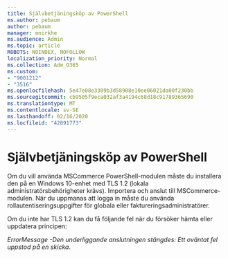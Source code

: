 ```yaml
---
title: Självbetjäningsköp av PowerShell
ms.author: pebaum
author: pebaum
manager: mnirkhe
ms.audience: Admin
ms.topic: article
ROBOTS: NOINDEX, NOFOLLOW
localization_priority: Normal
ms.collection: Adm_O365
ms.custom:
- "9001212"
- "3516"
ms.openlocfilehash: 5e47e08e3309b3d58908e10ee06021da00f230bb
ms.sourcegitcommit: cb9505f9eca032af3a4194c68d18c91789365690
ms.translationtype: MT
ms.contentlocale: sv-SE
ms.lasthandoff: 02/16/2020
ms.locfileid: "42091773"
---
```

# <a name="self-service-purchase-of-powershell"></a>Självbetjäningsköp av PowerShell

Om du vill använda MSCommerce PowerShell-modulen måste du installera den på en Windows 10-enhet med TLS 1.2 (lokala administratörsbehörigheter krävs).  Importera och anslut till MSCommerce-modulen.  När du uppmanas att logga in måste du använda rollautentiseringsuppgifter för globala eller faktureringsadministratörer.  

Om du inte har TLS 1.2 kan du få följande fel när du försöker hämta eller uppdatera principen:

*ErrorMessage -Den underliggande anslutningen stängdes: Ett oväntat fel uppstod på en skicka*.



